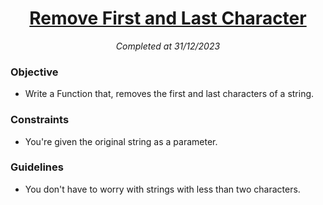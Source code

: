 
<h1 align="center">
  <a href="https://www.codewars.com/kata/56bc28ad5bdaeb48760009b0/python">Remove First and Last Character</a>
</h1>

<p align="center">
  <i align="center">Completed at 31/12/2023</i>
</p>

### Objective

- Write a Function that, removes the first and last characters of a string.

### Constraints

- You're given the original string as a parameter.

### Guidelines

- You don't have to worry with strings with less than two characters.